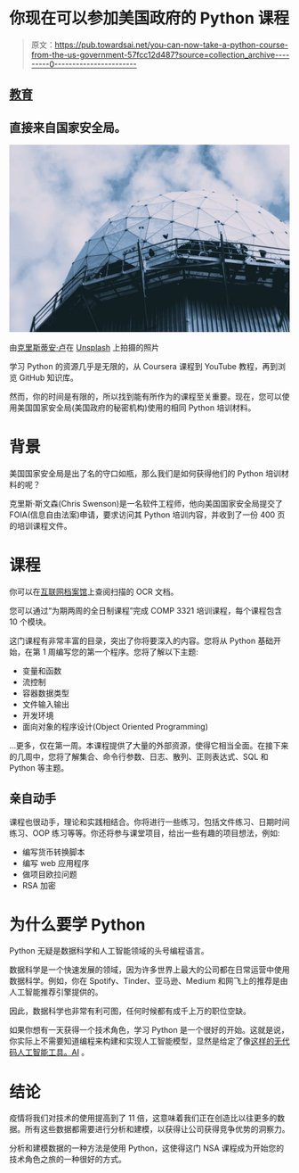 # 你现在可以参加美国政府的 Python 课程

> 原文：<https://pub.towardsai.net/you-can-now-take-a-python-course-from-the-us-government-57fcc12d487?source=collection_archive---------0----------------------->

## [教育](https://towardsai.net/p/category/education)

## 直接来自国家安全局。

![](img/765a7a30d8f746a19c24cec2ce36ccf1.png)

由[克里斯蒂安·卢](https://unsplash.com/@christianlue?utm_source=medium&utm_medium=referral)在 [Unsplash](https://unsplash.com?utm_source=medium&utm_medium=referral) 上拍摄的照片

学习 Python 的资源几乎是无限的，从 Coursera 课程到 YouTube 教程，再到浏览 GitHub 知识库。

然而，你的时间是有限的，所以找到能有所作为的课程至关重要。现在，您可以使用美国国家安全局(美国政府的秘密机构)使用的相同 Python 培训材料。

# 背景

美国国家安全局是出了名的守口如瓶，那么我们是如何获得他们的 Python 培训材料的呢？

克里斯·斯文森(Chris Swenson)是一名软件工程师，他向美国国家安全局提交了 FOIA(信息自由法案)申请，要求访问其 Python 培训内容，并收到了一份 400 页的培训课程文件。

# 课程

你可以在[互联网档案馆](https://archive.org/details/comp3321/page/n5/mode/2up?q=device)上查阅扫描的 OCR 文档。

您可以通过“为期两周的全日制课程”完成 COMP 3321 培训课程，每个课程包含 10 个模块。

这门课程有非常丰富的目录，突出了你将要深入的内容。您将从 Python 基础开始，在第 1 周编写您的第一个程序。您将了解以下主题:

*   变量和函数
*   流控制
*   容器数据类型
*   文件输入输出
*   开发环境
*   面向对象的程序设计(Object Oriented Programming)

…更多，仅在第一周。本课程提供了大量的外部资源，使得它相当全面。在接下来的几周中，您将了解集合、命令行参数、日志、散列、正则表达式、SQL 和 Python 等主题。

## 亲自动手

课程也很动手，理论和实践相结合。你将进行一些练习，包括文件练习、日期时间练习、OOP 练习等等。你还将参与课堂项目，给出一些有趣的项目想法，例如:

*   编写货币转换脚本
*   编写 web 应用程序
*   做项目欧拉问题
*   RSA 加密

# 为什么要学 Python

Python 无疑是数据科学和人工智能领域的头号编程语言。

数据科学是一个快速发展的领域，因为许多世界上最大的公司都在日常运营中使用数据科学。例如，你在 Spotify、Tinder、亚马逊、Medium 和网飞上的推荐是由人工智能推荐引擎提供的。

因此，数据科学也非常有利可图，任何时候都有成千上万的职位空缺。

如果你想有一天获得一个技术角色，学习 Python 是一个很好的开始。这就是说，你实际上不需要知道编程来构建和实现人工智能模型，显然是给定了像[这样的无代码人工智能工具。AI](http://obviously.ai) 。

# 结论

疫情将我们对技术的使用提高到了 11 倍，这意味着我们正在创造比以往更多的数据。所有这些数据都需要进行分析和建模，以获得让公司获得竞争优势的洞察力。

分析和建模数据的一种方法是使用 Python，这使得这门 NSA 课程成为开始您的技术角色之旅的一种很好的方式。